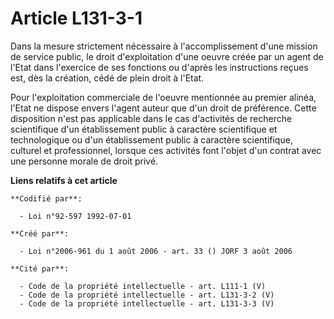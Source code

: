 # Article L131-3-1

Dans la mesure strictement nécessaire à l'accomplissement d'une mission de service public, le droit d'exploitation d'une
oeuvre créée par un agent de l'Etat dans l'exercice de ses fonctions ou d'après les instructions reçues est, dès la création,
cédé de plein droit à l'Etat.

Pour l'exploitation commerciale de l'oeuvre mentionnée au premier alinéa, l'Etat ne dispose envers l'agent auteur que d'un
droit de préférence. Cette disposition n'est pas applicable dans le cas d'activités de recherche scientifique d'un
établissement public à caractère scientifique et technologique ou d'un établissement public à caractère scientifique,
culturel et professionnel, lorsque ces activités font l'objet d'un contrat avec une personne morale de droit privé.

**Liens relatifs à cet article**

	**Codifié par**:

	  - Loi n°92-597 1992-07-01

	**Créé par**:

	  - Loi n°2006-961 du 1 août 2006 - art. 33 () JORF 3 août 2006

	**Cité par**:

	  - Code de la propriété intellectuelle - art. L111-1 (V)
	  - Code de la propriété intellectuelle - art. L131-3-2 (V)
	  - Code de la propriété intellectuelle - art. L131-3-3 (V)
